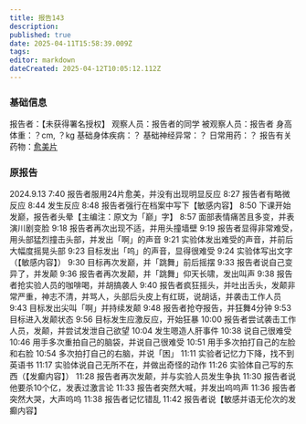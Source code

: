 ```yaml
---
title: 报告143
description: 
published: true
date: 2025-04-11T15:58:39.009Z
tags: 
editor: markdown
dateCreated: 2025-04-12T10:05:12.112Z
---
```


### 基础信息
报告者：【未获得署名授权】
观察人员：报告者的同学
被观察人员：报告者
身高体重：？cm, ？kg
基础身体疾病：？
基础神经异常：？
日常用药：？
报告有关药物：[愈美片](https://overspeed-wiki.github.io/drug/%E5%A4%8D%E6%96%B9%E7%B3%BB%E5%88%97/#%E6%84%88%E7%BE%8E)

### 原报告
2024.9.13
7:40 报告者服用24片愈美，并没有出现明显反应
8:27 报告者有略微反应
8:44 发生反应
8:48 报告者强行在档案中写下【敏感内容】
8:50 下课开始发巅，报告者头晕【主编注：原文为「巅」字】
8:57 面部表情痛苦且多变，并表演川剧变脸
9:18 报告者再次出现不适，并用头撞墙壁
9:19 报告者显得非常难受，用头部猛烈撞击头部，并发出「啊」的声音
9:21 实验体发出难受的声音，并前后大幅度摇晃头部
9:23 目标发出「呜」的声音，显得很难受
9:24 实验体写出文字（【敏感内容】）
9:30 目标再次发巅，并「跳舞」前后摇摆
9:33 报告者说自己变异了，并发颠
9:36 报告者再次发颠，并「跳舞」仰天长啸，发出叫声
9:38 报告者抢实验人员的咖啡喝，并胡搞袭人
9:40 报告者疯狂摇头，并吐出舌头，发颠非常严重，神志不清，并骂人，头部后头皮上有红斑，说胡话，并袭击工作人员
9:43 目标发出尖叫「啊」并持续发颠
9:48 报告者抢夺报告，并狂舞4分钟
9:53 目标进入发颠状态
9:56 目标发生应激反应，开始狂暴
10:00 报告者尝试袭击工作人员，发颠，并尝试发泄自己欲望
10:04 发生嗯造人肝事件
10:38 说自己很难受
10:46 用手多次重拍自己的脑袋，并说自己很难受
10:51 用手多次拍打自己的左脸和右脸
10:54 多次拍打自己的右脑，并说「困」
11:11 实验者记忆力下降，找不到英语书
11:17 实验体说自己无所不在，并做出奇怪的动作
11:26 实验体自己写的东西（【发癫内容】）
11:28 报告者再次发颠，并与实验人员发生争执
11:30 报告者说他要杀10个亿，发表过激言论
11:33 报告者突然大喊，并发出呜呜声
11:36 报告者突然大哭，大声呜呜
11:38 报告者记忆错乱
11:42 报告者说【敏感并语无伦次的发癫内容】